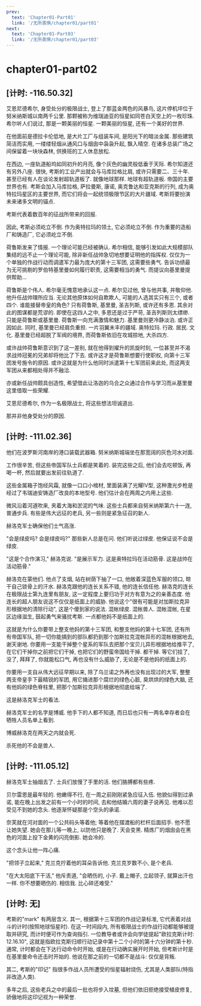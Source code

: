 ```yaml
---
prev:
  text: 'Chapter01-Part01'
  link: '/无所畏惧/chapter01/part01'
next:
  text: 'Chapter01-Part03'
  link: '/无所畏惧/chapter01/part03'
---
```


# chapter01-part02

## [计时: -116.50.32]

艾恩尼德希尔, 身受处分的极限战士, 登上了那蓝金两色的风暴鸟, 这片停机坪位于努米纳斯城以南两千公里. 那颗被称为维瑞迪亚的恒星如同苍白天空上的一枚珍珠. 希尔听人们说过, 那是一颗美丽的恒星. 一颗美丽的恒星, 还有一个美好的世界.

在他面前是德拉卡伦低地, 是大片工厂与组装车间, 是阳光下的暗淡金属. 那些建筑简洁而实用, 一缕缕轻烟从通风口与烟囱中袅袅升起, 飘入晴空. 在诸多总装广场之间保留着一块块森林, 供换班的工人休息放松.

在西边, 一座轨道船坞如同初升的月亮, 像个灰色的幽灵般低垂于天际. 希尔知道还有另外八座. 很快, 考斯的工业产出就会与马库拉格比肩, 或许只需要二、三十年. 甚至已经有人在谈论发射超轨道板了. 就像地球那样. 地球有超轨道板. 帝国的主要世界也有. 考斯会加入马库拉格, 萨拉曼斯, 康诺, 奥克鲁达和亚克斯的行列, 成为奥特拉玛星区的主要世界, 而它们将会一起统领极限节区的大片疆域. 考斯将要扮演未来诸多文明的锚点.

考斯代表着数百年的征战所带来的回报.

因此, 考斯必须屹立不倒. 作为奥特拉玛的领土, 它必须屹立不倒. 作为重要的造船厂和铸造厂, 它必须屹立不倒.

荷鲁斯发来了情报. 一个理论可能已经被确认. 希尔相信, 能够引发如此大规模部队集结的远不止一个理论可能, 除非新任战帅急切地想要证明他的指挥权. 仅仅为一个单独的作战行动而调遣军力最为庞大的第十三军团, 这需要些勇气. 告诉功绩最为无可挑剔的罗伯特基里曼如何履行职责, 这需要相当的勇气. 而提议向基里曼提供帮助…

荷鲁斯是个伟人. 希尔毫无愧意地承认这一点. 希尔见过他, 曾与他共事, 并敬仰他. 他升任战帅理所应当. 无论其他原体如何自欺欺人, 可能的人选其实只有三个, 或者四个. 谁能接替帝皇的角色? 只有荷鲁斯, 基里曼, 圣吉列斯, 或许还有多恩. 其余对此的图谋都是荒谬的. 即使在这四人之中, 多恩还是过于严苛, 圣吉列斯则太缥缈. 只能是荷鲁斯或基里曼. 荷鲁斯一向充满激情和魅力. 基里曼则更冷静淡泊. 或许正因如此. 同时, 基里曼已经肩负重担. 一片羽翼未丰的疆域. 奥特拉玛. 行政. 居民. 文化. 基里曼已经超脱了军阀的境界, 而荷鲁斯依旧在攻城掠地, 大杀四方.

或许战帅荷鲁斯意识到了这一差别, 就在他得到擢升的凯旋时刻, 一位甚至并不渴求战帅冠冕的兄弟却将他比了下去. 或许这才是荷鲁斯想要行使职权, 向第十三军团发号施令的原因. 或许这就是为什么他同时派遣第十七军团前来此处, 而这两支军团从来都相处得并不融洽.

亦或新任战帅颇具创造性, 希望借此让洛迦的乌合之众通过合作与学习而从基里曼这里借取一些荣耀.

艾恩尼德希尔, 作为一名极限战士, 将这些想法坦诚道出.

那并非他身受处分的原因.

## [计时: -111.02.36]

他们在波罗斯河南岸的港口装载武器箱. 努米纳斯城端坐在那宽阔的灰色河水对面.

工作很辛苦, 但这些帝国军队士兵都是笑着的. 装完这些之后, 他们会去吃顿饭, 再喝一杯, 然后就要出发前往轨道了.

这些金属箱子饱经风霜, 就像一口口小棺材, 里面装满了光耀IV型, 这种激光步枪是经过了韦瑞迪安铸造厂改良的本地型号. 他们估计会在两周之内用上这些.

微风沿着河道吹来, 夹着大海和淤泥的气味. 这些士兵都来自努米纳斯第六十一连, 普通步兵. 有些是伟大远征的老兵, 另一些则是紧急征召的新人.

赫洛克军士确保他们士气高涨.

"会是绿皮吗? 会是绿皮吗?" 那些新人总是在问. 他们听说过绿皮. 他保证说不会是绿皮.

"这是个合作演习," 赫洛克说. "是展示军力. 这是奥特拉玛在活动筋骨. 这是战帅在活动筋骨."

赫洛克在蒙他们. 他点了支烟, 站在树荫下抽了一口, 他敞着深蓝色军服的领口, 晾干自己锁骨上的汗水. 赫洛克跟他的连长关系不错, 他的连长信任他. 赫洛克的连长在极限战士第九连里有朋友, 这一定程度上要归功于对方有意为之的亲善态度. 他连长的超人朋友说这不仅仅是纸面上的威胁. 他说这个"很有可能是对加斯拉克异形根据地的清除行动", 这是个傻到家的说法. 混帐绿皮. 混帐兽人. 混帐混帐, 在星区边缘滋生, 鼓起勇气来骚扰考斯. 一点都他妈不是纸面上的.

这就是为什么你要带上整支他妈的第十三军团, 和整支他妈的第十七军团, 还有所有帝国军队, 把一切你能搞到的部队都扔到那个加斯拉克混帐异形的混帐根据地去, 谢天谢地. 你要用一支能干掉整个星系的军队去把那个宝贝儿异形根据地给推平了, 在它们干掉你之前把它们干掉, 也把它们的野蛮帝国给干掉. 都干掉. 等它们挂了, 没了, 拜拜了, 你就能松口气, 再也没有什么威胁了, 无论是不是他妈的纸面上的.

你要用一支自从伟大远征早期以来, 除了乌兰诺之外再也没有出现过的大军, 整整两支帝皇手下最精锐的军团, 用它捅进那个腐烂的绿色心脏, 臭烘烘的绿色大脑, 还有他妈的绿色脊柱里, 把那个加斯拉克异形根据地彻底给端了.

这是赫洛克军士的看法.

赫洛克军士的名字是博威. 他手下的人都不知道, 而日后也只有一两名幸存者会在牺牲人员名单上看到.

博威赫洛克在两天之内就会死.

杀死他的不会是兽人.

## [计时: -111.05.12]

赫洛克军士抽烟去了. 士兵们放慢了手里的活. 他们胳膊都有些疼.

贝尔雷恩是最年轻的. 他嫩得不行, 在一周之前刚刚紧急应征入伍. 他貌似得到过承诺, 能在晚上出发之前有一个小时的时间, 去和他结婚六周的妻子说再见. 他难以忍受见不到她的念头. 他逐渐怀疑那是个空头的承诺.

奈芙就在河对面的一个公共码头等着他; 等着他在摆渡船的栏杆后面招手. 他不愿让她失望. 她会在那儿等一晚上, 以防他只是晚了. 天会变黑. 精炼厂的烟囱会在黑色的河面上投下金黄的闪亮倒影. 她会冷的.

这个念头让他一阵心痛.

"把领子立起来," 克兰克拧着他的耳朵告诉他. 克兰克岁数不小, 是个老兵.

"在大太阳底下干活," 他斥责道, "会晒伤的, 小子. 戴上帽子, 立起领子, 就算出汗也一样. 你不想要晒伤的. 相信我. 比心碎还难受."

## [计时: 无]

考斯的"mark" 有两层含义. 其一, 根据第十三军团的作战记录标准, 它代表着对战斗的计时(按照地球恒星时). 在这一时间段内, 所有极限战士的作战行动都能够被提取并研究, 而计时便可作为查询指引. 一位教导者或许会向学徒提起"欧拉克斯计时: 12.16.10", 这就是指欧拉克斯归顺行动记录中第十二个小时的第十六分钟的第十秒. 通常, 计时都会在下达行动命令时开始, 或是在行动确实展开时开始, 但考斯计时是在基里曼命令还击时开始的. 他说在那之前的一切都不是战斗: 仅仅是背叛.

其二, 考斯的"印记" 指很多作战人员所遭受的恒星辐射烧伤, 尤其是人类部队(特指非改造人类).

多年之后, 这些老兵之中的最后一批也将步入坟墓, 但他们依旧拒绝接受植皮修复, 骄傲地将这印记视为一种荣誉.
